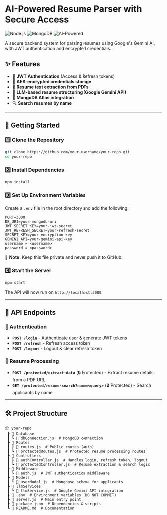 # AI-Powered Resume Parser with Secure Access

![Node.js](https://img.shields.io/badge/Node.js-18.x-green)
![MongoDB](https://img.shields.io/badge/MongoDB-7.0-blue)
![AI-Powered](https://img.shields.io/badge/AI-Gemini%201.5-red)

A secure backend system for parsing resumes using Google's Gemini AI, with JWT authentication and encrypted credentials.
.

## ✨ Features
- 🔐 **JWT Authentication** (Access & Refresh tokens)
- 🔑 **AES-encrypted credentials storage**
- 📄 **Resume text extraction from PDFs**
- 🧠 **LLM-based resume structuring (Google Gemini API)**
- 📂 **MongoDB Atlas integration**
- 🔍 **Search resumes by name**

---

## 🚀 Getting Started

### 1️⃣ Clone the Repository
```bash
git clone https://github.com/your-username/your-repo.git
cd your-repo
```

### 2️⃣ Install Dependencies
```bash
npm install
```

### 3️⃣ Set Up Environment Variables
Create a `.env` file in the root directory and add the following:

```
PORT=3000
DB_URI=your-mongodb-uri
JWT_SECRET_KEY=your-jwt-secret
JWT_REFRESH_SECRET=your-refresh-secret
SECRET_KEY=your-encryption-key
GEMINI_API=your-gemini-api-key
username = <username>
password = <password>
```

🔴 **Note:** Keep this file private and never push it to GitHub.

### 4️⃣ Start the Server
```bash
npm start
```
The API will now run on `http://localhost:3000`.

---

## 📌 API Endpoints

### 🔑 Authentication
- **`POST /login`** - Authenticate user & generate JWT tokens
- **`POST /refresh`** - Refresh access token
- **`POST /logout`** - Logout & clear refresh token

### 📄 Resume Processing
- **`POST /protected/extract-data`** (🔒 Protected) - Extract resume details from a PDF URL
- **`GET /protected/resume-search?name=<query>`** (🔒 Protected) - Search applicants by name

---

## 🛠 Project Structure
```
📦 your-repo
 ┣ 📂 Database
 ┃ ┗ 📜 dbConnection.js  # MongoDB connection
 ┣ 📂 Routes
 ┃ ┣ 📜 routes.js  # Public routes (auth)
 ┃ ┗ 📜 protectedRoutes.js  # Protected resume processing routes
 ┣ 📂 Controllers
 ┃ ┣ 📜 authController.js  # Handles login, refresh token, logout
 ┃ ┗ 📜 protectedController.js  # Resume extraction & search logic
 ┣ 📂 Middleware
 ┃ ┗ 📜 auth.js  # JWT authentication middleware
 ┣ 📂 Models
 ┃ ┗ 📜 userModel.js  # Mongoose schema for applicants
 ┣ 📂 llmServices
 ┃ ┗ 📜 llmService.js  # Google Gemini API integration
 ┣ 📜 .env  # Environment variables (DO NOT COMMIT)
 ┣ 📜 server.js  # Main entry point
 ┣ 📜 package.json  # Dependencies & scripts
 ┗ 📜 README.md  # Documentation
```





